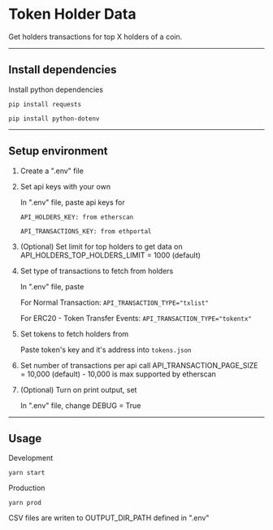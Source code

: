# Token Holder Data

Get holders transactions for top X holders of a coin.

---

## Install dependencies

Install python dependencies

`pip install requests`

`pip install python-dotenv`

---

## Setup environment

1. Create a ".env" file

2. Set api keys with your own

    In ".env" file, paste api keys for

    `API_HOLDERS_KEY: from etherscan`

    `API_TRANSACTIONS_KEY: from ethportal`

3. (Optional) Set limit for top holders to get data on
    API_HOLDERS_TOP_HOLDERS_LIMIT = 1000 (default)

4. Set type of transactions to fetch from holders

    In ".env" file, paste

    For Normal Transaction: `API_TRANSACTION_TYPE="txlist"`

    For ERC20 - Token Transfer Events: `API_TRANSACTION_TYPE="tokentx"`

5. Set tokens to fetch holders from

    Paste token's key and it's address into `tokens.json`

6. Set number of transactions per api call
   API_TRANSACTION_PAGE_SIZE = 10,000 (default) - 10,000 is max supported by etherscan

7. (Optional) Turn on print output, set

   In ".env" file, change
   DEBUG = True

---

## Usage

Development

`yarn start`

Production

`yarn prod`

CSV files are writen to OUTPUT_DIR_PATH defined in ".env"
